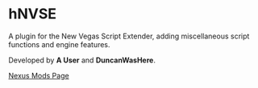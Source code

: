 # hNVSE

A plugin for the New Vegas Script Extender, adding miscellaneous script functions and engine features.

Developed by **A User** and **DuncanWasHere**.

[Nexus Mods Page](https://www.nexusmods.com/newvegas/mods/85748)

